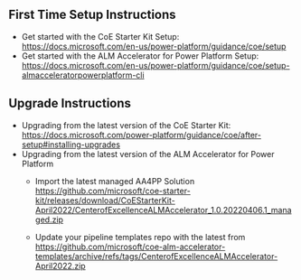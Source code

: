 ## First Time Setup Instructions
- Get started with the CoE Starter Kit Setup: https://docs.microsoft.com/en-us/power-platform/guidance/coe/setup
- Get started with the ALM Accelerator for Power Platform Setup: https://docs.microsoft.com/en-us/power-platform/guidance/coe/setup-almacceleratorpowerplatform-cli

## Upgrade Instructions
- Upgrading from the latest version of the CoE Starter Kit: https://docs.microsoft.com/power-platform/guidance/coe/after-setup#installing-upgrades
- Upgrading from the latest version of the ALM Accelerator for Power Platform
   - Import the latest managed AA4PP Solution https://github.com/microsoft/coe-starter-kit/releases/download/CoEStarterKit-April2022/CenterofExcellenceALMAccelerator_1.0.20220406.1_managed.zip

   - Update your pipeline templates repo with the latest from https://github.com/microsoft/coe-alm-accelerator-templates/archive/refs/tags/CenterofExcellenceALMAccelerator-April2022.zip